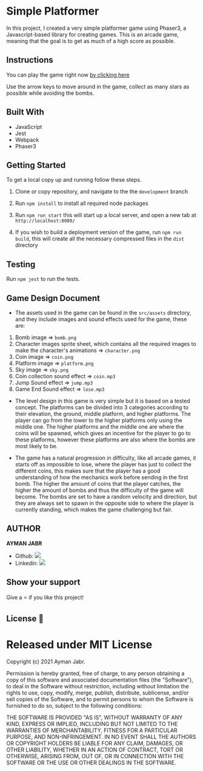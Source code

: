 # Simple Platformer

In this project, I created a very simple platformer game using Phaser3, a Javascript-based library for creating games. This is an arcade game, meaning that the goal is to get as much of a high score as possible.

## Instructions

You can play the game right now [by clicking here](https://simple-platform-jumper.netlify.app/)

Use the arrow keys to move around in the game, collect as many stars as possible while avoiding the bombs.

## Built With

- JavaScript
- Jest
- Webpack
- Phaser3

## Getting Started

To get a local copy up and running follow these steps.

1. Clone or copy repository, and navigate to the the `development` branch

2. Run `npm install` to install all required node packages

3. Run `npm run start` this will start up a local server, and open a new tab at `http://localhost:8080/`

4. If you wish to build a deployment version of the game, run `npm run build`, this will create all the necessary compressed files in the `dist` directory

## Testing

Run `npm jest` to run the tests.

## Game Design Document
- The assets used in the game can be found in the `src/assets` directory, and they include images and sound effects used for the game, these are: 
1. Bomb image => `bomb.png`
2. Character images sprite sheet, which contains all the required images to make the character's animations => `character.png`
3. Coin image => `coin.png`
4. Platform image => `platform.png`
5. Sky image => `sky.png`
6. Coin collection sound effect => `coin.mp3`
7. Jump Sound effect => `jump.mp3`
8. Game End Sound effect => `lose.mp3`

- The level design in this game is very simple but it is based on a tested concept. The platforms can be divided into 3 categories according to their elevation, the ground, middle platform, and higher platforms. The player can go from the lower to the higher platforms only using the middle one. The higher platforms and the middle one are where the coins will be spawned, which gives an incentive for the player to go to these platforms, however these platforms are also where the bombs are most likely to be.

- The game has a natural progression in difficulty, like all arcade games, it starts off as impossible to lose, where the player has just to collect the different coins, this makes sure that the player has a good understanding of how the mechanics work before sending in the first bomb. The higher the amount of coins that the player catches, the higher the amount of bombs and thus the difficulty of the game will become. The bombs are set to have a random velocity and direction, but they are always set to spawn in the  opposite side to where the player is currently standing, which makes the game challenging but fair.


## AUTHOR

**AYMAN JABR**

- Github: [![](https://img.shields.io/badge/GitHub-100000?style=for-the-badge&logo=github&logoColor=white)](https://github.com/AymanJabr/)
- Linkedin: [![](https://img.shields.io/badge/LinkedIn-0077B5?style=for-the-badge&logo=linkedin&logoColor=white)](https://www.linkedin.com/in/ayman-jabr/)


## Show your support

Give a ⭐️ if you like this project!

## License :memo:
# Released under MIT License

Copyright (c) 2021 Ayman Jabr.

Permission is hereby granted, free of charge, to any person obtaining a copy of this software and associated documentation files (the "Software"), to deal in the Software without restriction, including without limitation the rights to use, copy, modify, merge, publish, distribute, sublicense, and/or sell copies of the Software, and to permit persons to whom the Software is furnished to do so, subject to the following conditions:

THE SOFTWARE IS PROVIDED "AS IS", WITHOUT WARRANTY OF ANY KIND, EXPRESS OR IMPLIED, INCLUDING BUT NOT LIMITED TO THE WARRANTIES OF MERCHANTABILITY, FITNESS FOR A PARTICULAR PURPOSE, AND NON-INFRINGEMENT. IN NO EVENT SHALL THE AUTHORS OR COPYRIGHT HOLDERS BE LIABLE FOR ANY CLAIM, DAMAGES, OR OTHER LIABILITY, WHETHER IN AN ACTION OF CONTRACT, TORT OR OTHERWISE, ARISING FROM, OUT OF, OR IN CONNECTION WITH THE SOFTWARE OR THE USE OR OTHER DEALINGS IN THE SOFTWARE.